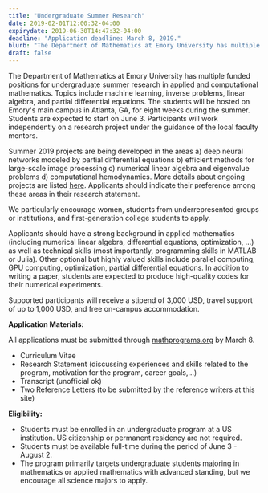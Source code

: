 ```yaml
---
title: "Undergraduate Summer Research"
date: 2019-02-01T12:00:32-04:00
expirydate: 2019-06-30T14:47:32-04:00
deadline: "Application deadline: March 8, 2019."
blurb: "The Department of Mathematics at Emory University has multiple funded positions for undergraduate summer research in applied and computational mathematics. Topics include machine learning, inverse problems, linear algebra, and partial differential equations...."
draft: false
---
```


The Department of Mathematics at Emory University has multiple funded positions for undergraduate summer research in applied and computational mathematics. Topics include machine learning, inverse problems, linear algebra, and partial differential equations. The students will be hosted on Emory's main campus in Atlanta, GA, for eight weeks during the summer. Students are expected to start on June 3. Participants will work independently on a research project under the guidance of the local faculty mentors. 

Summer 2019 projects are being developed in the areas a) deep neural networks modeled by partial differential equations b) efficient methods for large-scale image processing c) numerical linear algebra and eigenvalue problems d) computational hemodynamics.
More details about ongoing projects are listed [here](http://www.mathcs.emory.edu/Research/Area/ScientificComputing/research/). Applicants should indicate their preference among these areas in their research statement.

We particularly encourage women, students from underrepresented groups or institutions, and first-generation college students to apply. 

Applicants should have a strong background in applied mathematics (including numerical linear algebra, differential equations, optimization, ...) as well as technical skills (most importantly, programming skills in MATLAB or Julia). Other optional but highly valued skills include parallel computing, GPU computing, optimization, partial differential equations. In addition to writing a paper, students are expected to produce high-quality codes for their numerical experiments.

Supported participants will receive a stipend of 3,000 USD, travel support of up to 1,000 USD, and free on-campus accommodation.


**Application Materials:**

All applications must be submitted through [mathprograms.org](https://www.mathprograms.org/db/programs/792) by March 8.

- Curriculum Vitae
- Research Statement (discussing experiences and skills related to the program, motivation for the program, career goals,...)
- Transcript (unofficial ok)
- Two Reference Letters (to be submitted by the reference writers at this site)

**Eligibility:**

- Students must be enrolled in an undergraduate program at a US institution. US citizenship or permanent residency are not required. 
- Students must be available full-time during the period of June 3 - August  2. 
- The program primarily targets undergraduate students majoring in mathematics or applied mathematics with advanced standing, but we encourage all science majors to apply. 

